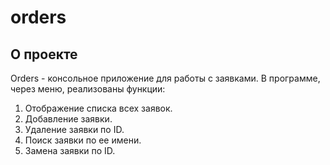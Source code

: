 # orders

## О проекте

Orders - консольное приложение для работы с заявками. 
В программе, через меню, реализованы функции:

1. Отображение списка всех заявок.
1. Добавление заявки.
1. Удаление заявки по ID.
1. Поиск заявки по ее имени.
1. Замена заявки по ID.


